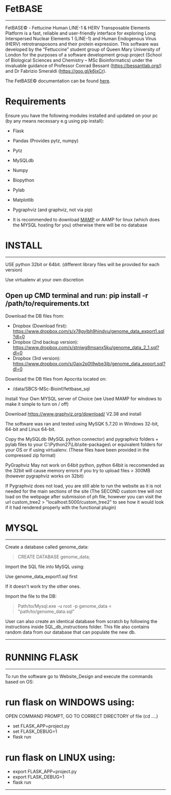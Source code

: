 
# FetBASE
-----------
FetBASE© - Fettucine Human LINE-1 & HERV Transposable Elements Platform is a fast, reliable and user-friendly interface for exploring Long Interspersed Nuclear Elements 1 (LINE-1) and Human Endogenous Virus (HERV) retrotransposons and their protein expression. This software was developed by the “Fettuccine” student group of Queen Mary University of London for the purposes of a software development group project (School of Biological Sciences and Chemistry – MSc Bioinformatics) under the invaluable guidance of Professor Conrad Bessant (https://bessantlab.org/) and Dr Fabrizio Smeraldi (https://goo.gl/k6jxCr). 

The FetBASE© documentation can be found [here](https://github.com/digrigor/Fettuccine_MSc_Group_Project/blob/master/Website_Design/static/Fettuccine-Documentation.pdf).

# Requirements
Ensure you have the following modules installed and updated on your pc (by any means necessary e.g using pip install):
- Flask
- Pandas (Provides pytz, numpy)
- Pytz
- MySQLdb
- Numpy
- Biopython
- Pylab
- Matplotlib
- Pygraphviz (and graphviz, not via pip)

- It is recommended to download [MAMP](https://www.mamp.info/en/) or AAMP for linux (which does the MYSQL hosting for you) otherwise there will be no database

# INSTALL

------------------------------
USE python 32bit or 64bit. (different library files will be provided for each version)

Use virtualenv at your own discretion

Open up CMD terminal and run:
pip install -r /path/to/requirements.txt
------------------------------

Download the DB files from:

- Dropbox (Download first): https://www.dropbox.com/s/x78gylbh9hindvu/genome_data_export1.sql?dl=0
- Dropbox (2nd backup version): https://www.dropbox.com/s/stniwg8msanx5ku/genome_data_2_1.sql?dl=0
- Dropbox (3rd version): https://www.dropbox.com/s/0ajx2p0t9wbe3ib/genome_data_export.sql?dl=0

Download the DB files from Apocrita located on:
- /data/SBCS-MSc-Bioinf/fettbase_sql

Install Your Own MYSQL server of Choice (we Used MAMP for windows to make it simple to turn on / off)

Download https://www.graphviz.org/download/ V2.38 and install

The software was ran and tested using MySQK 5.7.20 in Windows 32-bit, 64-bit and Linux 64-bit.

Copy the MySQLdb (MySQL python connector) and pygraphviz folders + pylab files to your C:\Python27\Lib\site-packages\ or equivalent folders for your OS or if using virtualenv. (These files have been provided in the compressed zip format)

PyGraphviz May not work on 64bit python, python 64bit is reccomended as the 32bit will cause memory errors if you try to upload files > 300MB (however pygraphviz works on 32bit)

If Pygraphviz does not load, you are still able to run the website as it is not needed for the main sections of the site
(The SECOND custom tree will not load on the webpage after submission of ph file, however you can visit the url custom_tree2 > "localhost:5000/custom_tree2" to see how it would look if it had rendered properly with the functional plugin)

# MYSQL
-----------

Create a database called genome_data:

> CREATE DATABASE genome_data;

Import the SQL file into MySQL using:

Use genome_data_export1.sql first

If it doesn't work try the other ones.

Import the file to the DB:

> Path/to/Mysql.exe -u root -p genome_data < "path/to/genome_data.sql"

User can also create an identical database from scratch by
following the instructions  inside SQL_db_instructions folder.
This file also contains random data from our database that can
populate the new db.

---------------
# RUNNING FLASK
-----------

To run the software go to Website_Design and execute the commands based on OS:

# run flask on WINDOWS using:
OPEN COMMAND PROMPT, GO TO CORRECT DIRECTORY of file (cd ..\..)
- set FLASK_APP=project.py
- set FLASK_DEBUG=1
- flask run

# run flask on LINUX using:
- export FLASK_APP=project.py
- export FLASK_DEBUG=1
- flask run

----------------------

